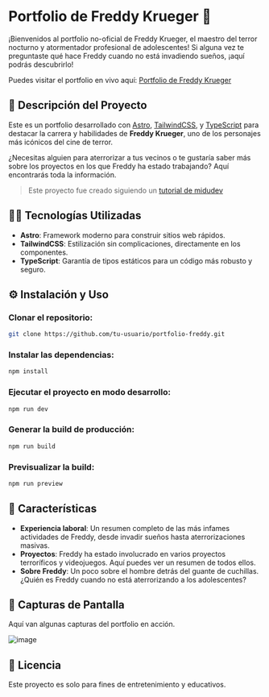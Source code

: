 # Portfolio de Freddy Krueger 🎃

¡Bienvenidos al portfolio no-oficial de Freddy Krueger, el maestro del terror nocturno y atormentador profesional de adolescentes! Si alguna vez te preguntaste qué hace Freddy cuando no está invadiendo sueños, ¡aquí podrás descubrirlo!

Puedes visitar el portfolio en vivo aquí: [Portfolio de Freddy Krueger](https://glittering-profiterole-37af6f.netlify.app/)

## 🚀 Descripción del Proyecto

Este es un portfolio desarrollado con [Astro](https://astro.build/), [TailwindCSS](https://tailwindcss.com/), y [TypeScript](https://www.typescriptlang.org/) para destacar la carrera y habilidades de **Freddy Krueger**, uno de los personajes más icónicos del cine de terror.

¿Necesitas alguien para aterrorizar a tus vecinos o te gustaría saber más sobre los proyectos en los que Freddy ha estado trabajando? Aquí encontrarás toda la información.

> Este proyecto fue creado siguiendo un [tutorial de midudev](https://youtu.be/HEMvsJTBweY?si=9BwhE-eDQCVVoo2t)

## 🧑‍💻 Tecnologías Utilizadas

- **Astro**: Framework moderno para construir sitios web rápidos.
- **TailwindCSS**: Estilización sin complicaciones, directamente en los componentes.
- **TypeScript**: Garantía de tipos estáticos para un código más robusto y seguro.

## ⚙️ Instalación y Uso

### Clonar el repositorio:

```bash
git clone https://github.com/tu-usuario/portfolio-freddy.git
```

### Instalar las dependencias: 

```bash
npm install
```

### Ejecutar el proyecto en modo desarrollo: 

```bash
npm run dev
```

### Generar la build de producción: 

```bash
npm run build
```

### Previsualizar la build:

```bash
npm run preview
```

## 🌟 Características

- **Experiencia laboral**: Un resumen completo de las más infames actividades de Freddy, desde invadir sueños hasta aterrorizaciones masivas.
- **Proyectos**: Freddy ha estado involucrado en varios proyectos terroríficos y videojuegos. Aquí puedes ver un resumen de todos ellos.
- **Sobre Freddy**: Un poco sobre el hombre detrás del guante de cuchillas. ¿Quién es Freddy cuando no está aterrorizando a los adolescentes?

## 📸 Capturas de Pantalla

Aquí van algunas capturas del portfolio en acción.

![image](https://github.com/user-attachments/assets/65f9ac32-21b6-4fb0-8a97-1bf5a819eb68)

## 📄 Licencia

Este proyecto es solo para fines de entretenimiento y educativos.


